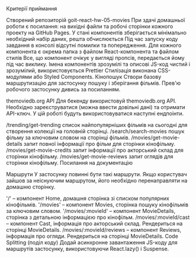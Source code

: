 Критерії приймання

Створений репозиторій goit-react-hw-05-movies
При здачі домашньої роботи є посилання: на вихідні файли та робочі сторінки кожного проекту на GitHub Pages.
У стані компонентів зберігається мінімально необхідний набір даних, решта обчислюється
Під час запуску коду завдання в консолі відсутні помилки та попередження.
Для кожного компонента є окрема папка з файлом React-компонента та файлом стилів
Все, що компонент очікує у вигляді пропсів, передається йому під час виклику.
Імена компонентів зрозумілі та описові
JS-код чистий і зрозумілий, використовується Prettier
Стилізація виконана CSS-модулями або Styled Components.
Кінопошук​
Створи базову маршрутизацію для застосунку пошуку і зберігання фільмів. Прев'ю робочого застосунку дивись за посиланням.

themoviedb.org API​
Для бекенду використовуй themoviedb.org API. Необхідно зареєструватися (можна ввести довільні дані) та отримати API-ключ. У цій роботі будуть використовуватися наступні ендпоінти.

/trending/get-trending список найпопулярніших фільмів на сьогодні для створення колекції на головній сторінці.
/search/search-movies пошук фільму за ключовим словом на сторінці фільмів.
/movies/get-movie-details запит повної інформації про фільм для сторінки кінофільму.
/movies/get-movie-credits запит інформації про акторський склад для сторінки кінофільму.
/movies/get-movie-reviews запит оглядів для сторінки кінофільму.
Посилання на документацію

Маршрути​
У застосунку повинні бути такі маршрути. Якщо користувач зайшов за неіснуючим маршрутом, його необхідно перенаправляти на домашню сторінку.

'/' – компонент Home, домашня сторінка зі списком популярних кінофільмів.
'/movies' – компонент Movies, сторінка пошуку кінофільмів за ключовим словом.
'/movies/:movieId' – компонент MovieDetails, сторінка з детальною інформацією про кінофільм.
/movies/:movieId/cast – компонент Cast, інформація про акторський склад. Рендериться на сторінці MovieDetails.
/movies/:movieId/reviews – компонент Reviews, інформація про огляди. Рендериться на сторінці MovieDetails.
Code Splitting (поділ коду)​
Додай асинхронне завантаження JS-коду для маршрутів застосунку, використовуючи React.lazy() і Suspense.



